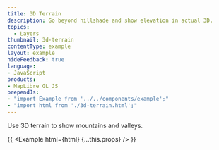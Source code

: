 ```yaml
---
title: 3D Terrain
description: Go beyond hillshade and show elevation in actual 3D.
topics:
  - Layers
thumbnail: 3d-terrain
contentType: example
layout: example
hideFeedback: true
language:
- JavaScript
products:
- MapLibre GL JS
prependJs:
- "import Example from '../../components/example';"
- "import html from './3d-terrain.html';"
---
```


Use 3D terrain to show mountains and valleys.

{{ <Example html={html} {...this.props} /> }}
